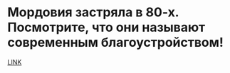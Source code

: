 # Мордовия застряла в 80-х. Посмотрите, что они называют современным благоустройством!



[LINK](https://varlamov.ru/4085532.html)